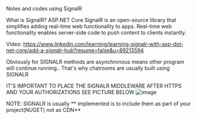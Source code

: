 Notes and codes using SignalR


What is SignalR?
ASP.NET Core SignalR is an open-source library that simplifies adding real-time web functionality to apps. Real-time web functionality enables server-side code to push content to clients instantly.

Video: https://www.linkedin.com/learning/learning-signalr-with-asp-dot-net-core/add-a-signalr-hub?resume=false&u=89213594


Obviously for SIGNALR methods are asynchronous means other program will continue running.. That's why chatrooms are usually built using SIGNALR


IT'S IMPORTANT TO PLACE THE SIGNALR MIDDLEWARE AFTER HTTPS AND YOUR AUTHORIZATIONS SEE PICTURE BELOW
![image](https://github.com/CryptoEmo-dev/.NetNotes/assets/123077155/a44fd709-f343-4943-8145-89177bbb513e)


NOTE: SIGNALR is usually ** implemented is to include them as part of your project(NUGET) not as CDN** 

